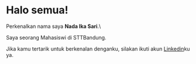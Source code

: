# Halo semua! 

Perkenalkan nama saya **Nada Ika Sari**.\

Saya seorang Mahasiswi di STTBandung.

Jika kamu tertarik untuk berkenalan denganku, silakan ikuti akun [Linkedin](https://www.linkedin.com/in/nada-ika-sari-748961188/)ku ya.
